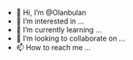 - 👋 Hi, I’m @Olanbulan
- 👀 I’m interested in ...
- 🌱 I’m currently learning ...
- 💞️ I’m looking to collaborate on ...
- 📫 How to reach me ...

<!---
Olanbulan/Olanbulan is a ✨ special ✨ repository because its `README.md` (this file) appears on your GitHub profile.
You can click the Preview link to take a look at your changes.
--->
